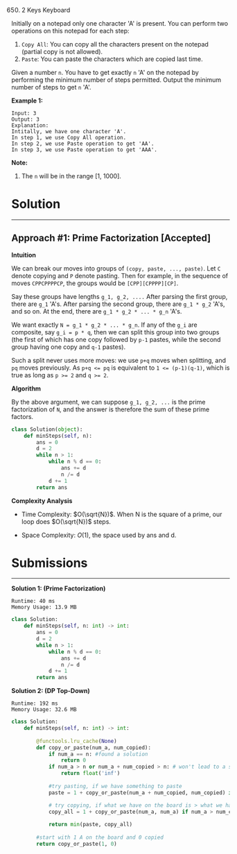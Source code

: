 650. 2 Keys Keyboard

Initially on a notepad only one character 'A' is present. You can perform two operations on this notepad for each step:

1. `Copy All`: You can copy all the characters present on the notepad (partial copy is not allowed).
1. `Paste`: You can paste the characters which are copied last time.
 

Given a number `n`. You have to get exactly `n` 'A' on the notepad by performing the minimum number of steps permitted. Output the minimum number of steps to get `n` 'A'.

**Example 1:**
```
Input: 3
Output: 3
Explanation:
Intitally, we have one character 'A'.
In step 1, we use Copy All operation.
In step 2, we use Paste operation to get 'AA'.
In step 3, we use Paste operation to get 'AAA'.
```

**Note:**

1. The `n` will be in the range [1, 1000].

# Solution
---
## Approach #1: Prime Factorization [Accepted]
**Intuition**

We can break our moves into groups of `(copy, paste, ..., paste)`. Let `C` denote copying and `P` denote pasting. Then for example, in the sequence of moves `CPPCPPPPCP`, the groups would be `[CPP][CPPPP][CP]`.

Say these groups have lengths `g_1, g_2, ....` After parsing the first group, there are `g_1` 'A's. After parsing the second group, there are `g_1 * g_2` 'A's, and so on. At the end, there are `g_1 * g_2 * ... * g_n` 'A's.

We want exactly `N = g_1 * g_2 * ... * g_n`. If any of the `g_i` are composite, say `g_i = p * q`, then we can split this group into two groups (the first of which has one copy followed by `p-1` pastes, while the second group having one copy and `q-1` pastes).

Such a split never uses more moves: we use `p+q` moves when splitting, and `pq` moves previously. As `p+q <= pq` is equivalent to `1 <= (p-1)(q-1)`, which is true as long as `p >= 2` and `q >= 2`.

**Algorithm**

By the above argument, we can suppose `g_1, g_2, ...` is the prime factorization of `N`, and the answer is therefore the sum of these prime factors.

```python
class Solution(object):
    def minSteps(self, n):
        ans = 0
        d = 2
        while n > 1:
            while n % d == 0:
                ans += d
                n /= d
            d += 1
        return ans
```

**Complexity Analysis**

* Time Complexity: $O(\sqrt{N})$. When N is the square of a prime, our loop does $O(\sqrt{N})$ steps.

* Space Complexity: $O(1)$, the space used by ans and d.

# Submissions
---
**Solution 1: (Prime Factorization)**
```
Runtime: 40 ms
Memory Usage: 13.9 MB
```
```python
class Solution:
    def minSteps(self, n: int) -> int:
        ans = 0
        d = 2
        while n > 1:
            while n % d == 0:
                ans += d
                n /= d
            d += 1
        return ans
```

**Solution 2: (DP Top-Down)**
```
Runtime: 192 ms
Memory Usage: 32.6 MB
```
```python
class Solution:
    def minSteps(self, n: int) -> int:
        
        @functools.lru_cache(None)
        def copy_or_paste(num_a, num_copied):
            if num_a == n: #found a solution
                return 0
            if num_a > n or num_a + num_copied > n: # won't lead to a solution, so we stop.
                return float('inf')
                      
            #try pasting, if we have something to paste
            paste = 1 + copy_or_paste(num_a + num_copied, num_copied) if num_copied > 0 else float('inf')

            # try copying, if what we have on the board is > what we have copied
            copy_all = 1 + copy_or_paste(num_a, num_a) if num_a > num_copied else float('inf')
                
            return min(paste, copy_all)
        
        #start with 1 A on the board and 0 copied
        return copy_or_paste(1, 0)
```